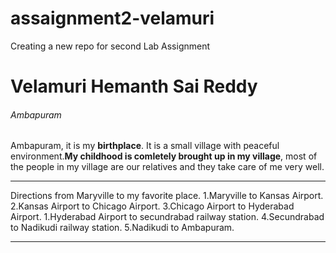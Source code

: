 # assaignment2-velamuri
Creating a new repo for second Lab Assignment
 # Velamuri Hemanth Sai Reddy 
 ###### Ambapuram

 Ambapuram, it is my **birthplace**. It is a small village with peaceful environment.**My childhood is comletely brought up in my village**, most of the people in my village are our relatives and they take care of me very well.

***

Directions from Maryville to my favorite place.
1.Maryville to Kansas Airport.
2.Kansas Airport to Chicago Airport.
3.Chicago Airport to Hyderabad Airport.
    1.Hyderabad Airport to secundrabad railway station.
4.Secundrabad to Nadikudi railway station.
5.Nadikudi to Ambapuram.

***
